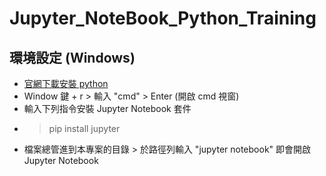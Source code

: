 # Jupyter_NoteBook_Python_Training


## 環境設定 (Windows)
- [官網下載安裝 python](https://www.python.org/downloads/)
- Window 鍵 + r > 輸入 "cmd" > Enter (開啟 cmd 視窗)
- 輸入下列指令安裝 Jupyter Notebook 套件
- >pip install jupyter
- 檔案總管進到本專案的目錄 > 於路徑列輸入 "jupyter notebook" 即會開啟 Jupyter Notebook
